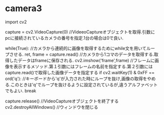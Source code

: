 # camera3
import cv2

capture = cv2.VideoCapture(0) //VideeoCaptureオブジェクトを取得.引数にpcに接続されているカメラの番号を指定.1台の場合は0で良い.

while(True):  //カメラから連続的に画像を取得するためにwhile文を用いてループさせる.
    ret, frame = capture.read()  //カメラから1コマのデータを取得する.取得したデータはframeに保存される.
    cv2.imshow('frame',frame)  //フレームに画像を表示するメソッド.第１引数にはフレームの名前を指定する.第２引数にはcapture.read()で取得した画像データを指定する
    if cv2.waitKey(1) & 0xFF == ord('q'):  //キーボードから'q'が入力された時にループを抜け,画像の取得をやめる.このときは'q'でループを抜けるように設定されているが,違うアルファベットでもよい.
        break

capture.release()  //VideoCaptureオブジェクトを終了する
cv2.destroyAllWindows() //ウィンドウを閉じる
